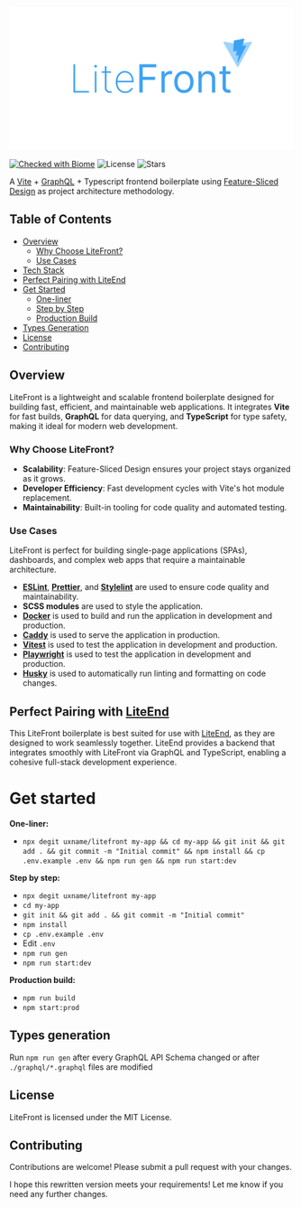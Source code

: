 ![](./.github/logo.png)

[![Checked with Biome](https://img.shields.io/badge/Checked_with-Biome-60a5fa?style=flat&logo=biome)](https://biomejs.dev)
![License](https://img.shields.io/badge/License-MIT-brightgreen)
![Stars](https://img.shields.io/github/stars/uxname/litefront)

A [Vite](https://vitejs.dev) + [GraphQL](https://graphql.org) + Typescript frontend boilerplate
using [Feature-Sliced Design](https://feature-sliced.design) as project architecture methodology.

## Table of Contents

- [Overview](#overview)
  - [Why Choose LiteFront?](#why-choose-litefront)
  - [Use Cases](#use-cases)
- [Tech Stack](#tech-stack)
- [Perfect Pairing with LiteEnd](#perfect-pairing-with-liteend)
- [Get Started](#get-started)
  - [One-liner](#one-liner)
  - [Step by Step](#step-by-step)
  - [Production Build](#production-build)
- [Types Generation](#types-generation)
- [License](#license)
- [Contributing](#contributing)

## Overview

LiteFront is a lightweight and scalable frontend boilerplate designed for building fast, efficient, and maintainable web
applications. It integrates **Vite** for fast builds, **GraphQL** for data querying, and **TypeScript** for type safety,
making it ideal for modern web development.

### Why Choose LiteFront?

- **Scalability**: Feature-Sliced Design ensures your project stays organized as it grows.
- **Developer Efficiency**: Fast development cycles with Vite's hot module replacement.
- **Maintainability**: Built-in tooling for code quality and automated testing.

### Use Cases

LiteFront is perfect for building single-page applications (SPAs), dashboards, and complex web apps that require a
maintainable architecture.

- **[ESLint](https://eslint.org)**, **[Prettier](https://prettier.io)**, and **[Stylelint](https://stylelint.io)** are
  used to ensure code quality and maintainability.
- **SCSS modules** are used to style the application.
- **[Docker](https://www.docker.com)** is used to build and run the application in development and production.
- **[Caddy](https://caddyserver.com)** is used to serve the application in production.
- **[Vitest](https://vitest.dev)** is used to test the application in development and production.
- **[Playwright](https://playwright.dev)** is used to test the application in development and production.
- **[Husky](https://github.com/typicode/husky)** is used to automatically run linting and formatting on code changes.

## Perfect Pairing with [LiteEnd](https://github.com/uxname/liteend)

This LiteFront boilerplate is best suited for use with [LiteEnd](https://github.com/uxname/liteend), as they are
designed to work seamlessly together. LiteEnd provides a backend that integrates smoothly with LiteFront via GraphQL and
TypeScript, enabling a cohesive full-stack development experience.

# Get started

**One-liner:**

- `npx degit uxname/litefront my-app && cd my-app && git init && git add . && git commit -m "Initial commit" && npm install && cp .env.example .env && npm run gen && npm run start:dev`

**Step by step:**

- `npx degit uxname/litefront my-app`
- `cd my-app`
- `git init && git add . && git commit -m "Initial commit"`
- `npm install`
- `cp .env.example .env`
- Edit `.env`
- `npm run gen`
- `npm run start:dev`

**Production build:**

- `npm run build`
- `npm start:prod`

## Types generation

Run `npm run gen` after every GraphQL API Schema changed or after `./graphql/*.graphql` files are modified

## License

LiteFront is licensed under the MIT License.

## Contributing

Contributions are welcome! Please submit a pull request with your changes.

I hope this rewritten version meets your requirements! Let me know if you need any further changes.
